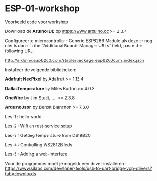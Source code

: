 # ESP-01-workshop
Voorbeeld code voor workshop

Download de **Aruino IDE** op https://www.arduino.cc >= 2.3.4

Configureer je microcontroller : Generic ESP8266 Module
als deze er nog niet is dan :
In the “Additional Boards Manager URLs” field, paste the following URL:

http://arduino.esp8266.com/stable/package_esp8266com_index.json

Installeer de volgende bibliotheken:

**Adafruit NeoPixel** by Adafruit >= 1.12.4

**DallasTemperature** by Miles Burton >= 4.0.3

**OneWire** by Jim Studt, .... >= 2.3.8

**ArduinoJson** by Benoit Blanchon >= 7.3.0


Les-1 : hello world

Les-2 : Wifi en rest-service setup

Les-3 : Getting temperature from DS18B20

Les-4 : Controlling WS2812B leds

Les-5 : Adding a web-interface


Voor de programmer moet je mogelijk een driver installeren :
https://www.silabs.com/developer-tools/usb-to-uart-bridge-vcp-drivers?tab=downloads

